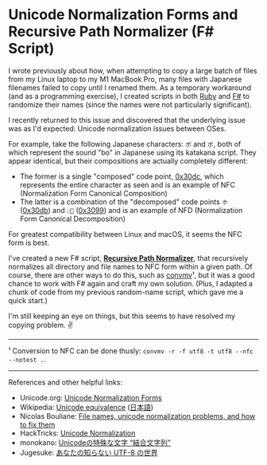 # Unicode Normalization Forms and Recursive Path Normalizer (F# Script)

I wrote previously about how, when attempting to copy a large batch of files from my Linux laptop to my M1 MacBook Pro, many files with Japanese filenames failed to copy until I renamed them. As a temporary workaround (and as a programming exercise), I created scripts in both [Ruby](https://codeconscious.github.io/2024/09/05/recursive-random-renaming.html) and [F#](https://codeconscious.github.io/2024/09/11/recursive-random-renaming-redux.html) to randomize their names (since the names were not particularly significant).

I recently returned to this issue and discovered that the underlying issue was as I'd expected: Unicode normalization issues between OSes.

For example, take the following Japanese characters: `ボ` and `ボ`, both of which represent the sound "bo" in Japanese using its katakana script. They appear identical, but their compositions are actually completely different:
- The former is a single "composed" code point, [0x30dc](https://www.compart.com/en/unicode/U+30DC), which represents the entire character as seen and is an example of NFC (Normalization Form Canonical Composition)
- The latter is a combination of the "decomposed" code points `ホ` ([0x30db](https://www.compart.com/en/unicode/U+30db)) and `◌゙` ([0x3099](https://www.compart.com/en/unicode/U+3099)) and is an example of NFD (Normalization Form Canonical Decomposition)

For greatest compatibility between Linux and macOS, it seems the NFC form is best.

I've created a new F# script, [**Recursive Path Normalizer**](https://github.com/codeconscious/scripts/blob/main/fsharp/RecursivePathNormalizer.fsx), that recursively normalizes all directory and file names to NFC form within a given path. Of course, there are other ways to do this, such as [convmv](https://www.j3e.de/linux/convmv/man/)¹, but it was a good chance to work with F# again and craft my own solution. (Plus, I adapted a chunk of code from my previous random-name script, which gave me a quick start.)

I'm still keeping an eye on things, but this seems to have resolved my copying problem. ✌️

---

¹ Conversion to NFC can be done thusly: `convmv -r -f utf8 -t utf8 --nfc --notest .`.

---

References and other helpful links:
- Unicode.org: [Unicode Normalization Forms](https://unicode.org/reports/tr15/)
- Wikipedia: [Unicode equivalence](https://en.wikipedia.org/wiki/Unicode_equivalence) ([日本語](https://ja.wikipedia.org/wiki/Unicode%E3%81%AE%E7%AD%89%E4%BE%A1%E6%80%A7))
- Nicolas Bouliane: [File names, unicode normalization problems, and how to fix them](https://nicolasbouliane.com/blog/unicode-normalization)
- HackTricks: [Unicode Normalization](https://book.hacktricks.wiki/en/pentesting-web/unicode-injection/unicode-normalization.html)
- monokano: [Unicodeの特殊な文字 “結合文字列”](https://tama-san.com/combining_character_sequence/)
- Jugesuke: [あなたの知らない UTF-8 の世界](https://zenn.dev/jugesuke/articles/e3b92518e21698)
